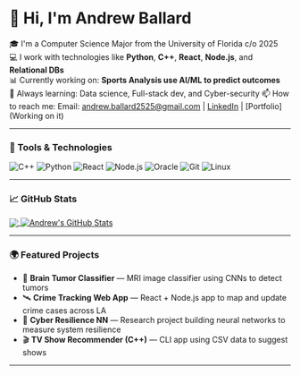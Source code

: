 # 👋 Hi, I'm Andrew Ballard

🎓 I'm a Computer Science Major from the University of Florida c/o 2025  
💻 I work with technologies like **Python**, **C++**, **React**, **Node.js**, and **Relational DBs**  
📊 Currently working on: **Sports Analysis use AI/ML to predict outcomes**   
🌱 Always learning: Data science, Full-stack dev, and Cyber-security
📫 How to reach me: Email: andrew.ballard2525@gmail.com | [LinkedIn](https://www.linkedin.com/in/andrew-cody-ballard/) | [Portfolio](Working on it)

---

### 🔧 Tools & Technologies

![C++](https://img.shields.io/badge/C%2B%2B-00599C?style=flat&logo=c%2B%2B&logoColor=white)
![Python](https://img.shields.io/badge/Python-3776AB?style=flat&logo=python&logoColor=white)
![React](https://img.shields.io/badge/React-61DAFB?style=flat&logo=react&logoColor=white)
![Node.js](https://img.shields.io/badge/Node.js-339933?style=flat&logo=nodedotjs&logoColor=white)
![Oracle](https://img.shields.io/badge/Oracle-F80000?style=flat&logo=oracle&logoColor=white)
![Git](https://img.shields.io/badge/Git-F05032?style=flat&logo=git&logoColor=white)
![Linux](https://img.shields.io/badge/Linux-FCC624?style=flat&logo=linux&logoColor=black)

---

### 📈 GitHub Stats

<a href="https://github.com/andrewb2011/andrewb2011">
  <img align="center" src="https://github-readme-stats.vercel.app/api/top-langs/?username=andrewb2011&hide=java,html,jupyter%20notebook,tex&title_color=ffffff&text_color=c9cacc&icon_color=2bbc8a&bg_color=1d1f21&langs_count=5" />
</a>
<a href="https://github.com/andrewb2011/andrewb2011">
  <img align="center" src="https://github-readme-stats.vercel.app/api?username=andrewb2011&show_icons=true&line_height=27&count_private=true&title_color=ffffff&text_color=c9cacc&icon_color=2bbc8a&bg_color=1d1f21" alt="Andrew's GitHub Stats" />
</a>


---

### 🌍 Featured Projects

- 🔬 **Brain Tumor Classifier** — MRI image classifier using CNNs to detect tumors  
- 🛰️ **Crime Tracking Web App** — React + Node.js app to map and update crime cases across LA  
- 🧪 **Cyber Resilience NN** — Research project building neural networks to measure system resilience  
- 🎬 **TV Show Recommender (C++)** — CLI app using CSV data to suggest shows

---

<!--
**andrewb2011/andrewb2011** is a ✨ _special_ ✨ repository because its `README.md` (this file) appears on your GitHub profile.

Here are some ideas to get you started:

- 🔭 I’m currently working on ...
- 🌱 I’m currently learning ...
- 👯 I’m looking to collaborate on ...
- 🤔 I’m looking for help with ...
- 💬 Ask me about ...
- 📫 How to reach me: ...
- 😄 Pronouns: ...
- ⚡ Fun fact: ...
-->
